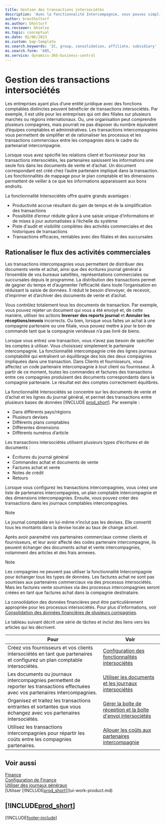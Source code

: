 ```yaml
---
title: Gestion des transactions intersociétés
description: 'Avec la fonctionnalité Intercompagnie, vous pouvez simplifier les transactions et processus commerciaux entre les compagnies de la même organisation.'
author: brentholtorf
ms.author: bholtorf
ms.reviewer: bhielse
ms.topic: conceptual
ms.date: 02/06/2023
ms.custom: bap-template
ms.search.keywords: 'IC, group, consolidation, affiliate, subsidiary'
ms.search.form: '605,'
ms.service: dynamics-365-business-central
---
```

# <a name="managing-intercompany-transactions"></a>Gestion des transactions intersociétés

Les entreprises ayant plus d’une entité juridique avec des fonctions comptables distinctes peuvent bénéficier de transactions intersociétés. Par exemple, il est utile pour les entreprises qui ont des filiales sur plusieurs marchés ou régions internationaux. Ou, une organisation peut comprendre plusieurs compagnies, mais pourrait ne pas disposer du nombre équivalent d’équipes comptables et administratives. Les transactions intercompagnies vous permettent de simplifier et de rationaliser les processus et les transactions commerciaux entre les compagnies dans le cadre du partenariat intercompagnie.

Lorsque vous avez spécifié les relations client et fournisseur pour les transactions intersociétés, les partenaires saisissent les informations une seule fois dans les documents de vente et d’achat. Un document correspondant est créé chez l’autre partenaire impliqué dans la transaction. Les fonctionnalités de mappage pour le plan comptable et les dimensions permettent de veiller à ce que les informations apparaissent aux bons endroits.  

La fonctionnalité Intersociétés offre quatre grands avantages :  

* Productivité accrue résultant du gain de temps et de la simplification des transactions  
* Possibilité d’erreur réduite grâce à une saisie unique d’informations et de mises à jour automatisées à l’échelle du système  
* Piste d'audit et visibilité complètes des activités commerciales et des historiques de transactions  
* Transactions efficaces, rentables avec des filiales et des succursales  

## <a name="streamline-the-flow-of-business-activities"></a>Rationaliser le flux des activités commerciales

Les transactions intercompagnies vous permettent de distribuer des documents vente et achat, ainsi que des écritures journal général à l’ensemble de vos bureaux satellites, représentations commerciales ou succursales depuis le programme. La distribution des transactions permet de gagner du temps et d’augmenter l’efficacité dans toute l’organisation en réduisant la saisie de données. Il réduit le besoin d’envoyer, de recevoir, d’imprimer et d’archiver des documents de vente et d’achat.  

Vous contrôlez totalement tous les documents de transaction. Par exemple, vous pouvez rejeter un document qui vous a été envoyé et, de cette manière, utiliser les actions **Inverser des reports journal** et **Annuler les réceptions/envois** incorrects. Ou bien, lorsque vous faites un achat à une compagnie partenaire ou une filiale, vous pouvez mettre à jour le bon de commande tant que la compagnie vendeuse n’a pas livré de biens.  

Lorsque vous entrez une transaction, vous n’avez pas besoin de spécifier les comptes à utiliser. Vous choisissez simplement le partenaire intercompagnie. La fonctionnalité intercompagnie crée des lignes journaux comptabilité qui entraînent un équilibrage des lois des deux compagnies impliquées dans une transaction. Dans Clients et fournisseurs, vous affectez un code partenaire intercompagnie à tout client ou fournisseur. À partir de ce moment, toutes les commandes et factures des transactions entre ces compagnies produisent des documents correspondants dans la compagnie partenaire. Le résultat est des comptes correctement équilibrés.  

La fonctionnalité Intersociétés se concentre sur les documents de vente et d’achat et les lignes du journal général, et permet des transactions entre plusieurs bases de données [!INCLUDE [prod_short](includes/prod_short.md)]. Par exemple :

* Dans différents pays/régions
* Plusieurs devises
* Différents plans comptables
* Différentes dimensions
* Différents numéros d’article  

Les transactions intersociétés utilisent plusieurs types d’écritures et de documents :  

* Écritures du journal général
* Commandes achat et documents de vente
* Factures achat et vente
* Notes de crédit
* Retours

Lorsque vous configurez les transactions intercompagnies, vous créez une liste de partenaires intercompagnies, un plan comptable intercompagnie et des dimensions intercompagnies. Ensuite, vous pouvez créer des transactions dans les journaux comptables intercompagnies.

> [!NOTE]
> Le journal comptable en lui-même n’inclut pas les devises. Elle convertit tous les montants dans la devise locale au taux de change actuel.

Après avoir paramétré vos partenaires commerciaux comme clients et fournisseurs, et leur avoir affecté des codes partenaire intercompagnie, ils peuvent échanger des documents achat et vente intercompagnies, notamment des articles et des frais annexes. 

> [!NOTE]
> Les compagnies ne peuvent pas utiliser la fonctionnalité Intercompagnie pour échanger tous les types de données. Les factures achat ne sont pas soumises aux partenaires commerciaux via des processus intersociétés. Mais les factures vente soumises via des processus intercompagnies seront créées en tant que factures achat dans la compagnie destinataire.

La consolidation des données financières peut être particulièrement appropriée pour les processus intersociétés. Pour plus d'informations, voir [Consolidation des données financières de plusieurs compagnies](finance-consolidated-company-reporting.md).

Le tableau suivant décrit une série de tâches et inclut des liens vers les articles qui les décrivent.

|Pour |Voir|
|---|---|
|Créez vos fournisseurs et vos clients intersociétés en tant que partenaires et configurez un plan comptable intersociétés.|[Configuration des fonctionnalités intersociétés](intercompany-how-setup.md)|
|Les documents ou journaux intercompagnies permettent de reporter les transactions effectuées avec vos partenaires intercompagnies.|[Utiliser les documents et les journaux intersociétés](intercompany-how-work-documents-journals.md)|
|Organisez et traitez les transactions entrantes et sortantes que vous échangez avec vos partenaires intersociétés.|[Gérer la boîte de réception et la boîte d'envoi intersociétés](intercompany-how-manage-intercompany-inbox.md)|
|Utilisez les transactions intercompagnies pour répartir les coûts entre les compagnies partenaires.|[Allouer les coûts aux partenaires intercompagnie](intercompany-allocate-costs.md)|

## <a name="see-also"></a>Voir aussi

[Finance](finance.md)  
[Configuration de Finance](finance-setup-finance.md)  
[Utiliser des journaux généraux](ui-work-general-journals.md)  
[Utiliser [!INCLUDE[prod_short](includes/prod_short.md)]](ui-work-product.md)

## [!INCLUDE[prod_short](includes/free_trial_md.md)]  


[!INCLUDE[footer-include](includes/footer-banner.md)]
